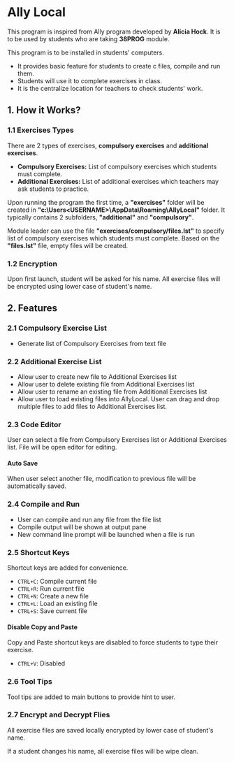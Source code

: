 # Ally Local

This program is inspired from Ally program developed by **Alicia Hock**. It is to be used by students who are taking **38PROG** module. 

This program is to be installed in students' computers.

* It provides basic feature for students to create c files, compile and run them.
* Students will use it to complete exercises in class.
* It is the centralize location for teachers to check students' work. 



## 1. How it Works?

### 1.1 Exercises Types

There are 2 types of exercises, **compulsory exercises** and **additional exercises**. 

* **Compulsory Exercises:** List of compulsory exercises which students must complete. 
* **Additional Exercises:** List of additional exercises which teachers may ask students to practice.

Upon running the program the first time, a **"exercises"** folder will be created in **"c:\Users\<USERNAME>\AppData\Roaming\AllyLocal\"** folder. It typically contains 2 subfolders, **"additional"** and **"compulsory"**. 

Module leader can use the file **"exercises/compulsory/files.lst"** to specify list of compulsory exercises which students must complete. Based on the **"files.lst"** file, empty files will be created. 

### 1.2 Encryption

Upon first launch, student will be asked for his name. All exercise files will be encrypted using lower case of student's name. 



## 2. Features

### 2.1 Compulsory Exercise List

- Generate list of Compulsory Exercises from text file

### 2.2 Additional Exercise List

- Allow user to create new file to Additional Exercises list
- Allow user to delete existing file from Additional Exercises list
- Allow user to rename an existing file from Additional Exercises list
- Allow user to load existing files into AllyLocal. User can drag and drop multiple files to add files to Additional Exercises list.

### 2.3 Code Editor

User can select a file from Compulsory Exercises list or Additional Exercises list. File will be open editor for editing. 

#### Auto Save

When user select another file, modification to previous file will be automatically saved.

### 2.4 Compile and Run

* User can compile and run any file from the file list
* Compile output will be shown at output pane
* New command line prompt will be launched when a file is run

### 2.5 Shortcut Keys

Shortcut keys are added for convenience.

*  `CTRL+C`: Compile current file
* `CTRL+R`: Run current file
* `CTRL+N`: Create a new file
* `CTRL+L`: Load an existing file
* `CTRL+S`: Save current file

#### Disable Copy and Paste

Copy and Paste shortcut keys are disabled to force students to type their exercise. 

- `CTRL+V`: Disabled

### 2.6 Tool Tips

Tool tips are added to main buttons to provide hint to user.

### 2.7 Encrypt and Decrypt Flies

All exercise files are saved locally encrypted by lower case of student's name. 

If a student changes his name, all exercise files will be wipe clean.